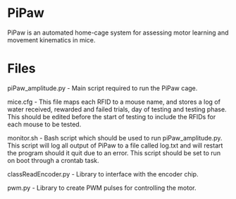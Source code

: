 # PiPaw

PiPaw is an automated home-cage system for assessing motor learning and movement kinematics in mice.

# Files

piPaw_amplitude.py - Main script required to run the PiPaw cage.

mice.cfg - This file maps each RFID to a mouse name, and stores a log of water received, rewarded and failed trials, day of testing and testing phase. This should be edited before the start of testing to include the RFIDs for each mouse to be tested.

monitor.sh - Bash script which should be used to run piPaw_amplitude.py. This script will log all output of PiPaw to a file called log.txt and will restart the program should it quit due to an error. This script should be set to run on boot through a crontab task.

classReadEncoder.py - Library to interface with the encoder chip.

pwm.py - Library to create PWM pulses for controlling the motor.
